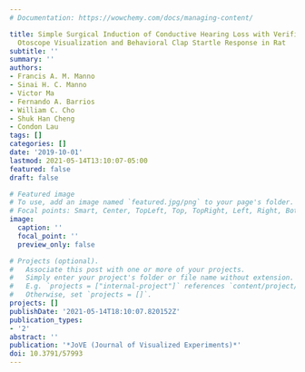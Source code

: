 ```yaml
---
# Documentation: https://wowchemy.com/docs/managing-content/

title: Simple Surgical Induction of Conductive Hearing Loss with Verification Using
  Otoscope Visualization and Behavioral Clap Startle Response in Rat
subtitle: ''
summary: ''
authors:
- Francis A. M. Manno
- Sinai H. C. Manno
- Victor Ma
- Fernando A. Barrios
- William C. Cho
- Shuk Han Cheng
- Condon Lau
tags: []
categories: []
date: '2019-10-01'
lastmod: 2021-05-14T13:10:07-05:00
featured: false
draft: false

# Featured image
# To use, add an image named `featured.jpg/png` to your page's folder.
# Focal points: Smart, Center, TopLeft, Top, TopRight, Left, Right, BottomLeft, Bottom, BottomRight.
image:
  caption: ''
  focal_point: ''
  preview_only: false

# Projects (optional).
#   Associate this post with one or more of your projects.
#   Simply enter your project's folder or file name without extension.
#   E.g. `projects = ["internal-project"]` references `content/project/deep-learning/index.md`.
#   Otherwise, set `projects = []`.
projects: []
publishDate: '2021-05-14T18:10:07.820152Z'
publication_types:
- '2'
abstract: ''
publication: '*JoVE (Journal of Visualized Experiments)*'
doi: 10.3791/57993
---
```

